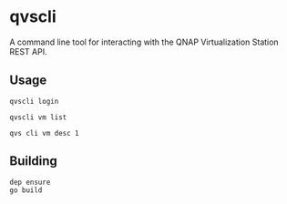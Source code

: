 # qvscli

A command line tool for interacting with the QNAP Virtualization Station REST API.

## Usage

```
qvscli login

qvscli vm list

qvs cli vm desc 1
```

## Building

```
dep ensure
go build
```